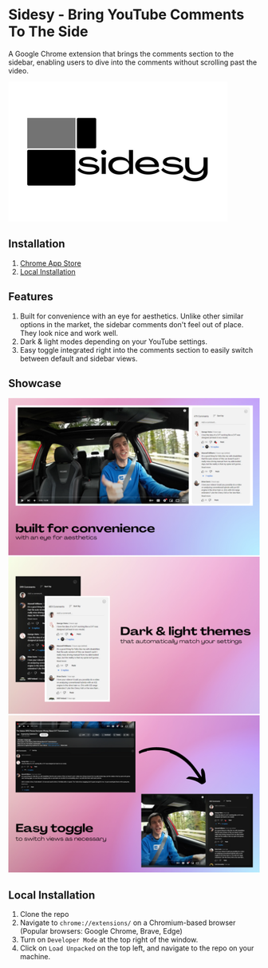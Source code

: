 # Sidesy - Bring YouTube Comments To The Side

A Google Chrome extension that brings the comments section to the sidebar, enabling users to dive into the comments without scrolling past the video.

![sidesy](images/name-card.png)

## Installation

1. [Chrome App Store](https://chrome.google.com/webstore/detail/sidesy-bring-youtube-comm/mlceikceecooilkgiikkopipedhjjech)
2. [Local Installation](#local-installation)

## Features

1. Built for convenience with an eye for aesthetics. Unlike other similar options in the market, the sidebar comments don't feel out of place. They look nice and work well.
2. Dark & light modes depending on your YouTube settings.
3. Easy toggle integrated right into the comments section to easily switch between default and sidebar views.

## Showcase

![showcase-image-1](images/1.png)
![showcase-image-1](images/2.png)
![showcase-image-1](images/3.png)

## Local Installation

1. Clone the repo
2. Navigate to `chrome://extensions/` on a Chromium-based browser (Popular browsers: Google Chrome, Brave, Edge)
3. Turn on `Developer Mode` at the top right of the window.
4. Click on `Load Unpacked` on the top left, and navigate to the repo on your machine.
